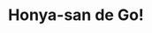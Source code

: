 --- 
title: "Honya-san de Go!"
publishdate: "2019-3-19T16:48:46+02:00"
src: "https://365manga.net/manga/honya-san-de-go"
image: "https://data.365manga.net/images/thumbnails/24579-honya-san-de-go.jpg"
description: "From Fantasyshrine: “Satou-san, I’m your lowly servant!!” “You freak…” PPC Publications salesman, Takahashi Kazuya, is in love with his aloof, beautiful client, Satou Sho, manager of a large bookstore. How does Takahashi approach Satou for business and love? Can a humble salesman capture the princely heart of a client? The sequel is named Haru ni Arashi. Extra story: Go Straight"
---